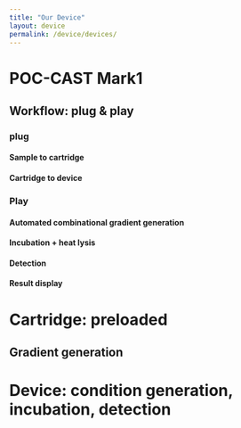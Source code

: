 ```yaml
---
title: "Our Device"
layout: device
permalink: /device/devices/
---
```



# POC-CAST Mark1
## Workflow: plug & play
### plug
#### Sample to cartridge
#### Cartridge to device
### Play
#### Automated combinational gradient generation
#### Incubation + heat lysis
#### Detection
#### Result display
# Cartridge: preloaded 
## Gradient generation
# Device: condition generation, incubation, detection

